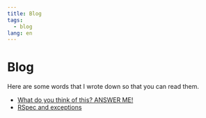 ```yaml
---
title: Blog
tags:
  - blog
lang: en
---
```


# Blog

Here are some words that I wrote down so that you can read them.

- [What do you think of this? ANSWER ME!](./what-do-you-think-of-this-answer-me/)
- [RSpec and exceptions](./rspec-and-exceptions/)
